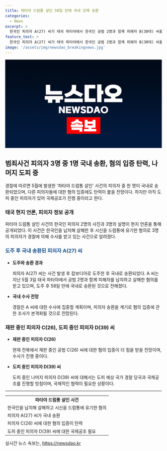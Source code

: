 ```yaml
---
title: 파타야 드럼통 살인 58일 만에 국내 강제 송환
categories:
  - News
excerpt: >
  한국인 피의자 A(27) 씨가 태국 파타야에서 한국인 공범 2명과 함께 피해자 B(30대) 씨를 납치·살해한 뒤 캄보디아로 도주한 사건의 전말이 밝혀졌다. A 씨는 지난 5월에 범행을 저질러 58일 만에 캄보디아에서 검거되어 국내로 송환됐다. 경찰은 남은 피의자 D(39) 씨에 대한 국제 수사를 진행할 예정이며, 공범 C(26) 씨의 혐의 입증에도 탄력이 붙을 전망이다. A 씨에 대한 수사에는 경남경찰청이 집중할 계획이며, 사건은 국제 사건으로 발전 중인 상황이다. 
feature_text: >
  한국인 피의자 A(27) 씨가 태국 파타야에서 한국인 공범 2명과 함께 피해자 B(30대) 씨를 납치·살해한 뒤 캄보디아로 도주한 사건의 전말이 밝혀졌다. A 씨는 지난 5월에 범행을 저질러 58일 만에 캄보디아에서 검거되어 국내로 송환됐다. 경찰은 남은 피의자 D(39) 씨에 대한 국제 수사를 진행할 예정이며, 공범 C(26) 씨의 혐의 입증에도 탄력이 붙을 전망이다. A 씨에 대한 수사에는 경남경찰청이 집중할 계획이며, 사건은 국제 사건으로 발전 중인 상황이다. 
image: '/assets/img/newsdao_breakingnews.jpg'
---
```


<p><img src="/assets/img/newsdao_breakingnews.jpg" alt="cryptoinkorea 속보" /></p>

<h2 data-ke-size="size26">범죄사건 피의자 3명 중 1명 국내 송환, 혐의 입증 탄력, 나머지 도피 중</h2>

<p data-ke-size="size16">경찰에 따르면 5월에 발생한 '파타야 드럼통 살인' 사건의 피의자 중 한 명이 국내로 송환되었으며, 다른 피의자들에 대한 혐의 입증에도 탄력이 붙을 전망이다. 하지만 아직 도피 중인 피의자가 있어 국제공조가 진행 중이라고 한다.</p>

<h3>태국 현지 언론, 피의자 정보 공개</h3>

<p data-ke-size="size16">파타야 드럼통 살인 사건의 한국인 피의자 2명의 사진과 3명의 실명이 현지 언론을 통해 공개되었다. 이 사건은 한국인을 납치해 살해한 후 시신을 드럼통에 유기한 혐의로 3명의 피의자가 경찰에 의해 수사를 받고 있는 사건으로 알려졌다.</p>

<h3><span style="color: #1a5490;">도주 후 국내 송환된 피의자 A(27) 씨</span></h3>

<ul>
    <li><b>도주와 송환 경과</b></li>
    <p data-ke-size="size16">피의자 A(27) 씨는 사건 발생 후 캄보디아로 도주한 후 국내로 송환되었다. A 씨는 지난 5월 3일 태국 파타야에서 공범 2명과 함께 피해자를 납치하고 살해한 혐의를 받고 있으며, 도주 후 58일 만에 국내로 송환된 것으로 전해졌다. </p>
    <li><b>국내 수사 전망</b></li>
    <p data-ke-size="size16">경찰은 A 씨에 대한 수사에 집중할 계획이며, 피의자 송환을 계기로 혐의 입증에 관한 조사가 본격화될 것으로 전망된다. </p>
</ul>

<h3>재판 중인 피의자 C(26), 도피 중인 피의자 D(39) 씨</h3>

<ul>
    <li><b>재판 중인 피의자 C(26)</b></li>
    <p data-ke-size="size16">현재 전북에서 재판 중인 공범 C(26) 씨에 대한 혐의 입증이 더 힘을 받을 전망이며, 수사가 진행 중이다.</p>
    <li><b>도피 중인 피의자 D(39) 씨</b></li>
    <p data-ke-size="size16">도피 중인 나머지 피의자 D(39) 씨에 대해서는 도피 예상 국가 경찰 당국과 국제공조를 진행할 방침이며, 국제적인 협력이 필요한 상황이다.</p>
</ul>

<hr>

<table>
    <tr>
        <td style="text-align: center; height: 17px;"><b>파타야 드럼통 살인 사건</b></td>
    </tr>
    <tr>
        <td>한국인을 납치해 살해하고 시신을 드럼통에 유기한 혐의</td>
    </tr>
    <tr>
        <td>피의자 A(27) 씨가 국내 송환</td>
    </tr>
    <tr>
        <td>피의자 C(26) 씨에 대한 혐의 입증이 탄력</td>
    </tr>
    <tr>
        <td>도피 중인 피의자 D(39) 씨에 대한 국제공조 필요</td>
    </tr>
</table>
실시간 뉴스 속보는, <a href="https://newsdao.kr" rel="dofollow">https://newsdao.kr</a>


